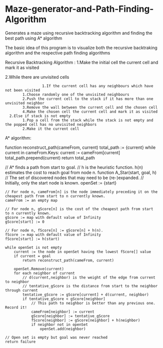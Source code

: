 # Maze-generator-and-Path-Finding-Algorithm
Generates a maze using recursive backtracking algorithm and finding the best path using A* algorithm

The basic idea of this program is to visualize both the recursive backtraking algorithm and the respective path finding algorithms

Recursive Backtracking Algorithm :
 1.Make the initial cell the current cell and mark it as visited
 
 2.While there are unvisited cells
 
					 1.If the current cell has any neighbours which have not been visited
            1.Choose randomly one of the unvisited neighbours
            2.Push the current cell to the stack if it has more than one unvisited neighbor
            3.Remove the wall between the current cell and the chosen cell
            4.Make the chosen cell the current cell and mark it as visited
      2.Else if stack is not empty
            1.Pop a cell from the stack while the stack is not empty and the popped cell has no unvisited neighbors
            2.Make it the current cell
            
            
A* algorithm:

function reconstruct_path(cameFrom, current)
    total_path := {current}
    while current in cameFrom.Keys:
        current := cameFrom[current]
        total_path.prepend(current)
    return total_path

// A* finds a path from start to goal.
// h is the heuristic function. h(n) estimates the cost to reach goal from node n.
function A_Star(start, goal, h)
    // The set of discovered nodes that may need to be (re-)expanded.
    // Initially, only the start node is known.
    openSet := {start}

    // For node n, cameFrom[n] is the node immediately preceding it on the cheapest path from start to n currently known.
    cameFrom := an empty map

    // For node n, gScore[n] is the cost of the cheapest path from start to n currently known.
    gScore := map with default value of Infinity
    gScore[start] := 0

    // For node n, fScore[n] := gScore[n] + h(n).
    fScore := map with default value of Infinity
    fScore[start] := h(start)

    while openSet is not empty
        current := the node in openSet having the lowest fScore[] value
        if current = goal
            return reconstruct_path(cameFrom, current)

        openSet.Remove(current)
        for each neighbor of current
            // d(current,neighbor) is the weight of the edge from current to neighbor
            // tentative_gScore is the distance from start to the neighbor through current
            tentative_gScore := gScore[current] + d(current, neighbor)
            if tentative_gScore < gScore[neighbor]
                // This path to neighbor is better than any previous one. Record it!
                cameFrom[neighbor] := current
                gScore[neighbor] := tentative_gScore
                fScore[neighbor] := gScore[neighbor] + h(neighbor)
                if neighbor not in openSet
                    openSet.add(neighbor)

    // Open set is empty but goal was never reached
    return failure
